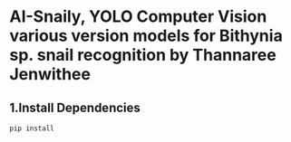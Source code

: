 # AI-Snaily, YOLO Computer Vision various version models for Bithynia sp. snail recognition by Thannaree Jenwithee


## 1.Install Dependencies
```pip install ```
